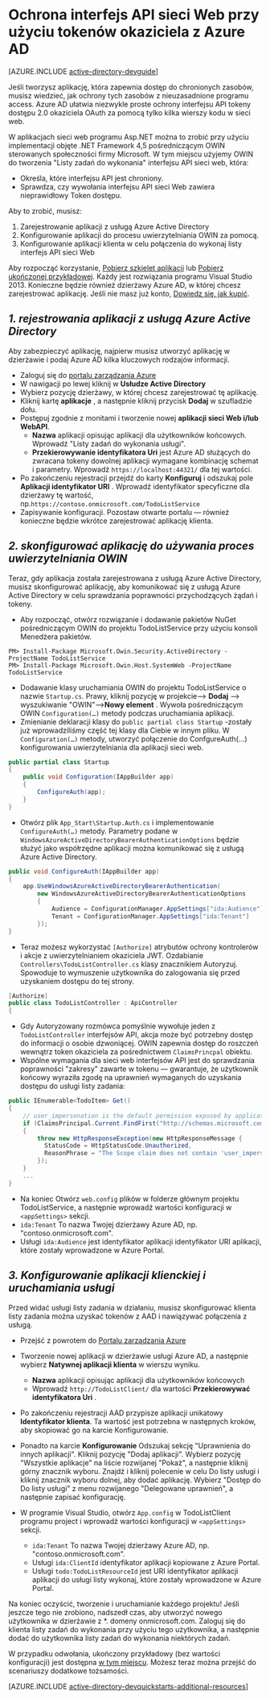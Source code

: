 <properties
    pageTitle="Wprowadzenie do .NET Azure AD | Microsoft Azure"
    description="Jak utworzyć interfejs API sieci Web MVC .NET można zintegrować z Azure AD dla uwierzytelniania i autoryzacji."
    services="active-directory"
    documentationCenter=".net"
    authors="dstrockis"
    manager="mbaldwin"
    editor=""/>

<tags
    ms.service="active-directory"
    ms.workload="identity"
    ms.tgt_pltfrm="na"
    ms.devlang="dotnet"
    ms.topic="article"
    ms.date="09/16/2016"
    ms.author="dastrock"/>


# <a name="protect-a-web-api-using-bearer-tokens-from-azure-ad"></a>Ochrona interfejs API sieci Web przy użyciu tokenów okaziciela z Azure AD

[AZURE.INCLUDE [active-directory-devguide](../../includes/active-directory-devguide.md)]

Jeśli tworzysz aplikację, która zapewnia dostęp do chronionych zasobów, musisz wiedzieć, jak ochrony tych zasobów z nieuzasadnione programu access.
Azure AD ułatwia niezwykle proste ochrony interfejsu API tokeny dostępu 2.0 okaziciela OAuth za pomocą tylko kilka wierszy kodu w sieci web.

W aplikacjach sieci web programu Asp.NET można to zrobić przy użyciu implementacji objęte .NET Framework 4,5 pośredniczącym OWIN sterowanych społeczności firmy Microsoft.  W tym miejscu użyjemy OWIN do tworzenia "Listy zadań do wykonania" interfejsu API sieci web, która:
-   Określa, które interfejsu API jest chroniony.
-   Sprawdza, czy wywołania interfejsu API sieci Web zawiera nieprawidłowy Token dostępu.

Aby to zrobić, musisz:

1. Zarejestrowanie aplikacji z usługą Azure Active Directory
2. Konfigurowanie aplikacji do procesu uwierzytelniania OWIN za pomocą.
3. Konfigurowanie aplikacji klienta w celu połączenia do wykonaj listy interfejs API sieci Web

Aby rozpocząć korzystanie, [Pobierz szkielet aplikacji](https://github.com/AzureADQuickStarts/WebAPI-Bearer-DotNet/archive/skeleton.zip) lub [Pobierz ukończonej przykładowej](https://github.com/AzureADQuickStarts/WebAPI-Bearer-DotNet/archive/complete.zip).  Każdy jest rozwiązania programu Visual Studio 2013.  Konieczne będzie również dzierżawy Azure AD, w której chcesz zarejestrować aplikację.  Jeśli nie masz już konto, [Dowiedz się, jak kupić](active-directory-howto-tenant.md).


## <a name="1--register-an-application-with-azure-ad"></a>*1. rejestrowania aplikacji z usługą Azure Active Directory*
Aby zabezpieczyć aplikację, najpierw musisz utworzyć aplikację w dzierżawie i podaj Azure AD kilka kluczowych rodzajów informacji.

-   Zaloguj się do [portalu zarządzania Azure](https://manage.windowsazure.com)
-   W nawigacji po lewej kliknij w **Usłudze Active Directory**
-   Wybierz pozycję dzierżawy, w której chcesz zarejestrować tę aplikację.
-   Kliknij kartę **aplikacje** , a następnie kliknij przycisk **Dodaj** w szufladzie dołu.
-   Postępuj zgodnie z monitami i tworzenie nowej **aplikacji sieci Web i/lub WebAPI**.
    -   **Nazwa** aplikacji opisując aplikacji dla użytkowników końcowych.  Wprowadź "Listy zadań do wykonania usługi".
    -   **Przekierowywanie identyfikatora Uri** jest Azure AD służących do zwracana tokeny dowolnej aplikacji wymagane kombinację schemat i parametry. Wprowadź `https://localhost:44321/` dla tej wartości.
-   Po zakończeniu rejestracji przejdź do karty **Konfiguruj** i odszukaj pole **Aplikacji identyfikator URI** .  Wprowadź identyfikator specyficzne dla dzierżawy tę wartość, np.`https://contoso.onmicrosoft.com/TodoListService`
- Zapisywanie konfiguracji.  Pozostaw otwarte portalu — również konieczne będzie wkrótce zarejestrować aplikację klienta.

## <a name="2-set-up-your-app-to-use-the-owin-authentication-pipeline"></a>*2. skonfigurować aplikację do używania proces uwierzytelniania OWIN*

Teraz, gdy aplikacja została zarejestrowana z usługą Azure Active Directory, musisz skonfigurować aplikację, aby komunikować się z usługą Azure Active Directory w celu sprawdzania poprawności przychodzących żądań i tokeny.

-   Aby rozpocząć, otwórz rozwiązanie i dodawanie pakietów NuGet pośredniczącym OWIN do projektu TodoListService przy użyciu konsoli Menedżera pakietów.

```
PM> Install-Package Microsoft.Owin.Security.ActiveDirectory -ProjectName TodoListService
PM> Install-Package Microsoft.Owin.Host.SystemWeb -ProjectName TodoListService
```

-   Dodawanie klasy uruchamiania OWIN do projektu TodoListService o nazwie `Startup.cs`.  Prawy, kliknij pozycję w projekcie--> **Dodaj** --> wyszukiwanie "OWIN"-->**Nowy element** .  Wywoła pośredniczącym OWIN `Configuration(…)` metody podczas uruchamiania aplikacji.
-   Zmienianie deklaracji klasy do `public partial class Startup` -zostały już wprowadziliśmy część tej klasy dla Ciebie w innym pliku.  W `Configuration(…)` metody, utworzyć połączenie do ConfgureAuth(...) konfigurowania uwierzytelniania dla aplikacji sieci web.

```C#
public partial class Startup
{
    public void Configuration(IAppBuilder app)
    {
        ConfigureAuth(app);
    }
}
```

-   Otwórz plik `App_Start\Startup.Auth.cs` i implementowanie `ConfigureAuth(…)` metody.  Parametry podane w `WindowsAzureActiveDirectoryBearerAuthenticationOptions` będzie służyć jako współrzędne aplikacji można komunikować się z usługą Azure Active Directory.

```C#
public void ConfigureAuth(IAppBuilder app)
{
    app.UseWindowsAzureActiveDirectoryBearerAuthentication(
        new WindowsAzureActiveDirectoryBearerAuthenticationOptions
        {
            Audience = ConfigurationManager.AppSettings["ida:Audience"],
            Tenant = ConfigurationManager.AppSettings["ida:Tenant"]
        });
}
```

-   Teraz możesz wykorzystać `[Authorize]` atrybutów ochrony kontrolerów i akcje z uwierzytelnianiem okaziciela JWT.  Ozdabianie `Controllers\TodoListController.cs` klasy znacznikiem Autoryzuj.  Spowoduje to wymuszenie użytkownika do zalogowania się przed uzyskaniem dostępu do tej strony.

```C#
[Authorize]
public class TodoListController : ApiController
{
```

- Gdy Autoryzowany rozmówca pomyślnie wywołuje jeden z `TodoListController` interfejsów API, akcja może być potrzebny dostęp do informacji o osobie dzwoniącej.  OWIN zapewnia dostęp do roszczeń wewnątrz token okaziciela za pośrednictwem `ClaimsPrincpal` obiektu.  
- Wspólne wymagania dla sieci web interfejsów API jest do sprawdzania poprawności "zakresy" zawarte w tokenu — gwarantuje, że użytkownik końcowy wyraziła zgodę na uprawnień wymaganych do uzyskania dostępu do usługi listy zadania:

```C#
public IEnumerable<TodoItem> Get()
{
    // user_impersonation is the default permission exposed by applications in AAD
    if (ClaimsPrincipal.Current.FindFirst("http://schemas.microsoft.com/identity/claims/scope").Value != "user_impersonation")
    {
        throw new HttpResponseException(new HttpResponseMessage {
          StatusCode = HttpStatusCode.Unauthorized,
          ReasonPhrase = "The Scope claim does not contain 'user_impersonation' or scope claim not found"
        });
    }
    ...
}
```

-   Na koniec Otwórz `web.config` plików w folderze głównym projektu TodoListService, a następnie wprowadź wartości konfiguracji w `<appSettings>` sekcji.
  - `ida:Tenant` To nazwa Twojej dzierżawy Azure AD, np. "contoso.onmicrosoft.com".
  - Usługi `ida:Audience` jest identyfikator aplikacji identyfikator URI aplikacji, które zostały wprowadzone w Azure Portal.

## <a name="3--configure-a-client-application--run-the-service"></a>*3. Konfigurowanie aplikacji klienckiej i uruchamiania usługi*
Przed widać usługi listy zadania w działaniu, musisz skonfigurować klienta listy zadania można uzyskać tokenów z AAD i nawiązywać połączenia z usługą.

- Przejść z powrotem do [Portalu zarządzania Azure](https://manage.windowsazure.com)
- Tworzenie nowej aplikacji w dzierżawie usługi Azure AD, a następnie wybierz **Natywnej aplikacji klienta** w wierszu wyniku.
    -   **Nazwa** aplikacji opisując aplikacji dla użytkowników końcowych
    -   Wprowadź `http://TodoListClient/` dla wartości **Przekierowywać identyfikatora Uri** .
- Po zakończeniu rejestracji AAD przypisze aplikacji unikatowy **Identyfikator klienta**. Ta wartość jest potrzebna w następnych kroków, aby skopiować go na karcie Konfigurowanie.
- Ponadto na karcie **Konfigurowanie** Odszukaj sekcję "Uprawnienia do innych aplikacji". Kliknij pozycję "Dodaj aplikacji". Wybierz pozycję "Wszystkie aplikacje" na liście rozwijanej "Pokaż", a następnie kliknij górny znacznik wyboru. Znajdź i kliknij polecenie w celu Do listy usługi i kliknij znacznik wyboru dolnej, aby dodać aplikację. Wybierz "Dostęp do Do listy usługi" z menu rozwijanego "Delegowane uprawnień", a następnie zapisać konfigurację.


- W programie Visual Studio, otwórz `App.config` w TodoListClient programu project i wprowadź wartości konfiguracji w `<appSettings>` sekcji.
  - `ida:Tenant` To nazwa Twojej dzierżawy Azure AD, np. "contoso.onmicrosoft.com".
  - Usługi `ida:ClientId` identyfikator aplikacji kopiowane z Azure Portal.
  - Usługi `todo:TodoListResourceId` jest URI identyfikator aplikacji aplikacji do usługi listy wykonaj, które zostały wprowadzone w Azure Portal.

Na koniec oczyścić, tworzenie i uruchamianie każdego projektu!  Jeśli jeszcze tego nie zrobiono, nadszedł czas, aby utworzyć nowego użytkownika w dzierżawie z *. domeny onmicrosoft.com.  Zaloguj się do klienta listy zadań do wykonania przy użyciu tego użytkownika, a następnie dodać do użytkownika listy zadań do wykonania niektórych zadań.

W przypadku odwołania, ukończony przykładowy (bez wartości konfiguracji) jest dostępna [w tym miejscu](https://github.com/AzureADQuickStarts/WebAPI-Bearer-DotNet/archive/complete.zip).  Możesz teraz można przejść do scenariuszy dodatkowe tożsamości.

[AZURE.INCLUDE [active-directory-devquickstarts-additional-resources](../../includes/active-directory-devquickstarts-additional-resources.md)]
